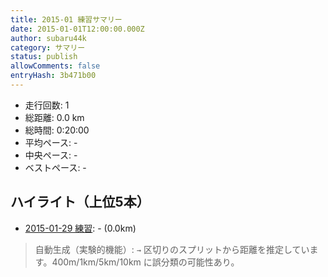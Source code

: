```yaml
---
title: 2015-01 練習サマリー
date: 2015-01-01T12:00:00.000Z
author: subaru44k
category: サマリー
status: publish
allowComments: false
entryHash: 3b471b00
---
```

- 走行回数: 1
- 総距離: 0.0 km
- 総時間: 0:20:00
- 平均ペース: -
- 中央ペース: -
- ベストペース: -

## ハイライト（上位5本）
- [2015-01-29 練習](/2015-01-29-9d979100410da2cac57aaace619c2715/): - (0.0km)

> 自動生成（実験的機能）: `→` 区切りのスプリットから距離を推定しています。400m/1km/5km/10km に誤分類の可能性あり。
